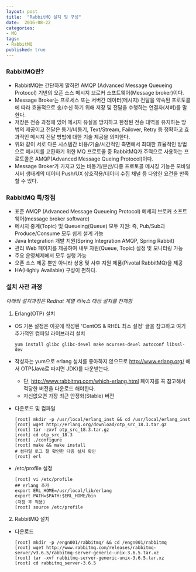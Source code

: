 ```yaml
---
layout: post
title:  "RabbitMQ 설치 및 구성"
date:  2016-08-22
categories:
- MQ
tags:
- RabbitMQ
published: true
---
```

### RabbitMQ란?

* RabbitMQ는 간단하게 말하면 AMQP (Advanced Message Queueing Protocol) 기반의 오픈 소스 메시지 브로커 소프트웨어(Message broker)이다.
* Message Broker는 프로세스 또는 서버간 데이터(메시지) 전달을 약속된 프로토콜에 따라 효율적으로 송/수신 하기 위해 저장 및 전달을 수행하는 연결자(서버)를 말한다.
* 저장은 전송 과정에 있어 메시지 유실을 방지하고 한정된 전송 대역을 유지하는 방법의 제공이고 전달은 동기/비동기, Text/Stream, Failover, Retry 등 정확하고 효과적인 메시지 전달 방법에 대한 기술 제공을 의미한다.
* 위와 같이 서로 다른 시스템간 비용/기술/시간적인 측면에서 최대한 효율적인 방법으로 메시지를 교환하기 위한 MQ 프로토콜 중 RabbitMQ가 주력으로 사용하는 프로토콜은 AMQP(Advanced Message Queing Protocol)이다.
* Message Broker가 가지고 있는 비동기/분산/다중 프로토콜 메시징 기능은 모바일 서버 생태계의 데이터 Push/UX 상호작용/데이터 수집 채널 등 다양한 요건을 만족할 수 있다.

### RabbitMQ 특/장점

* 표준 AMQP (Advanced Message Queueing Protocol) 메세지 브로커 소프트웨어(message broker software)
* 메시지 중계(Topic) 및 Queueing(Queue) 모두 지원: 즉, Pub/Sub과 Produce/Consume 모두 쉽게 설계 가능
* Java Integration 개발 지원(Spring Integration AMQP, Spring Rabbit)
* 관리 Web 페이지를 제공하여 내부 자원(Queue, Topic) 설정 및 모니터링 가능
* 주요 운영체제에서 모두 실행 가능
* 오픈 소스 제공 뿐만 아니라 상용 및 사후 지원 제품(Pivotal RabbitMQ)을 제공
* HA(Highly Available) 구성이 편하다.

### 설치 사전 과정

*아래의 설치과정은 Redhat 계열 리눅스 대상 설치를 전제함*

1. Erlang(OTP) 설치

* OS 기본 설정은 이곳에 작성된 'CentOS & RHEL 최소 설정' 글을 참고하고 여기 추가적인 컴파일 라이브러리 설치

   ```shell
   yum install glibc glibc-devel make ncurses-devel autoconf libssl-dev
   ```

* 작성자는 yum으로 erlang 설치를 좋아하지 않으므로 http://www.erlang.org/ 에서 OTP(Java로 따지면 JDK)를 다운받는다.

   - 단, http://www.rabbitmq.com/which-erlang.html 페이지를 꼭 참고해서 적당한 버전을 다운로드 해야한다.
   - 자신없으면 가장 최근 안정화(Stable) 버전

* 다운로드 및 컴파일

  ```shell
  [root] mkdir -p /usr/local/erlang_inst && cd /usr/local/erlang_inst
  [root] wget http://erlang.org/download/otp_src_18.3.tar.gz
  [root] tar -zxvf otp_src_18.3.tar.gz
  [root] cd otp_src_18.3
  [root] ./configure
  [root] make && make install
  # 컴파일 로그 잘 확인한 다음 설치 확인
  [root] erl
  ```

* /etc/profile 설정

   ```shell
   [root] vi /etc/profile
   ## erlang 추가
   export ERL_HOME=/usr/local/lib/erlang
   export PATH=$PATH:$ERL_HOME/bin
   (저장 후 적용)
   [root] source /etc/profile
   ```

2. RabbitMQ 설치

* 다운로드

   ```shell
   [root] mkdir -p /engn001/rabbitmq/ && cd /engn001/rabbitmq
   [root] wget http://www.rabbitmq.com/releases/rabbitmq-server/v3.6.5/rabbitmq-server-generic-unix-3.6.5.tar.xz
   [root] tar -xvf rabbitmq-server-generic-unix-3.6.5.tar.xz
   [root] cd rabbitmq_server-3.6.5
   ```
   